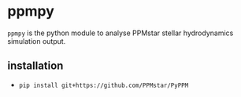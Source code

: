 # ppmpy

`ppmpy` is the python module to analyse PPMstar stellar hydrodynamics simulation output.

## installation

* `pip install git+https://github.com/PPMstar/PyPPM`
